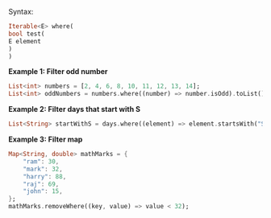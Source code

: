 Syntax:
```dart
Iterable<E> where(
bool test(
E element
)
)
```
**Example 1: Filter odd number**
```dart
List<int> numbers = [2, 4, 6, 8, 10, 11, 12, 13, 14];
List<int> oddNumbers = numbers.where((number) => number.isOdd).toList();
```
**Example 2: Filter days that start with S**
```dart
List<String> startWithS = days.where((element) => element.startsWith("S")).toList();
```
**Example 3: Filter map**
```dart
Map<String, double> mathMarks = {
	"ram": 30,
	"mark": 32,
	"harry": 88,
	"raj": 69,
	"john": 15,
};
mathMarks.removeWhere((key, value) => value < 32);
```